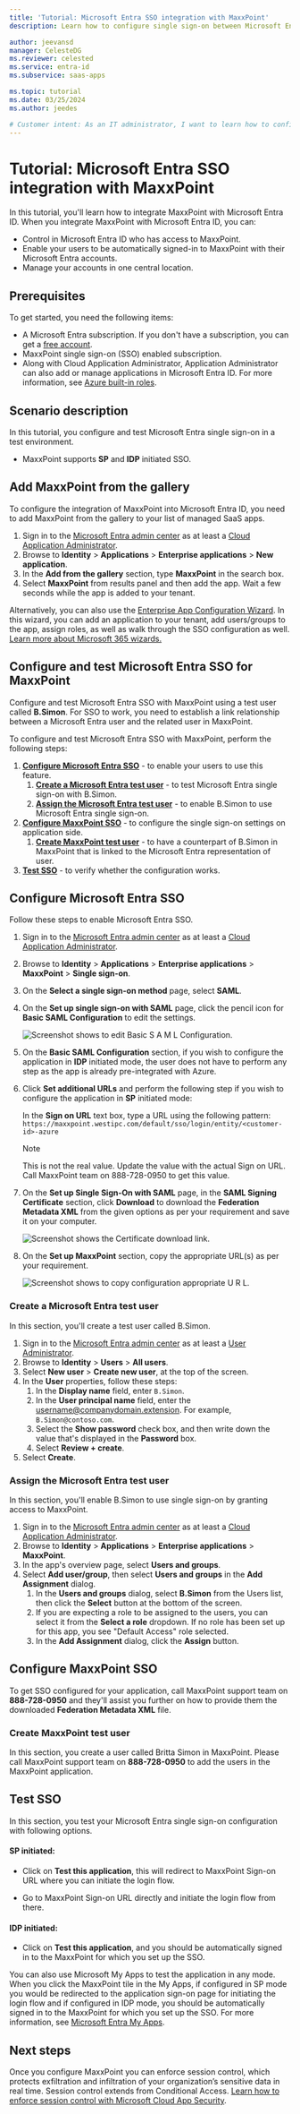 ```yaml
---
title: 'Tutorial: Microsoft Entra SSO integration with MaxxPoint'
description: Learn how to configure single sign-on between Microsoft Entra ID and MaxxPoint.

author: jeevansd
manager: CelesteDG
ms.reviewer: celested
ms.service: entra-id
ms.subservice: saas-apps

ms.topic: tutorial
ms.date: 03/25/2024
ms.author: jeedes

# Customer intent: As an IT administrator, I want to learn how to configure single sign-on between Microsoft Entra ID and MaxxPoint so that I can control who has access to MaxxPoint, enable automatic sign-in with Microsoft Entra accounts, and manage my accounts in one central location.
---
```

# Tutorial: Microsoft Entra SSO integration with MaxxPoint

In this tutorial, you'll learn how to integrate MaxxPoint with Microsoft Entra ID. When you integrate MaxxPoint with Microsoft Entra ID, you can:

* Control in Microsoft Entra ID who has access to MaxxPoint.
* Enable your users to be automatically signed-in to MaxxPoint with their Microsoft Entra accounts.
* Manage your accounts in one central location.

## Prerequisites

To get started, you need the following items:

* A Microsoft Entra subscription. If you don't have a subscription, you can get a [free account](https://azure.microsoft.com/free/).
* MaxxPoint single sign-on (SSO) enabled subscription.
* Along with Cloud Application Administrator, Application Administrator can also add or manage applications in Microsoft Entra ID.
For more information, see [Azure built-in roles](~/identity/role-based-access-control/permissions-reference.md).

## Scenario description

In this tutorial, you configure and test Microsoft Entra single sign-on in a test environment.

* MaxxPoint supports **SP** and **IDP** initiated SSO.

## Add MaxxPoint from the gallery

To configure the integration of MaxxPoint into Microsoft Entra ID, you need to add MaxxPoint from the gallery to your list of managed SaaS apps.

1. Sign in to the [Microsoft Entra admin center](https://entra.microsoft.com) as at least a [Cloud Application Administrator](~/identity/role-based-access-control/permissions-reference.md#cloud-application-administrator).
1. Browse to **Identity** > **Applications** > **Enterprise applications** > **New application**.
1. In the **Add from the gallery** section, type **MaxxPoint** in the search box.
1. Select **MaxxPoint** from results panel and then add the app. Wait a few seconds while the app is added to your tenant.

 Alternatively, you can also use the [Enterprise App Configuration Wizard](https://portal.office.com/AdminPortal/home?Q=Docs#/azureadappintegration). In this wizard, you can add an application to your tenant, add users/groups to the app, assign roles, as well as walk through the SSO configuration as well. [Learn more about Microsoft 365 wizards.](/microsoft-365/admin/misc/azure-ad-setup-guides)

<a name='configure-and-test-azure-ad-sso-for-maxxpoint'></a>

## Configure and test Microsoft Entra SSO for MaxxPoint

Configure and test Microsoft Entra SSO with MaxxPoint using a test user called **B.Simon**. For SSO to work, you need to establish a link relationship between a Microsoft Entra user and the related user in MaxxPoint.

To configure and test Microsoft Entra SSO with MaxxPoint, perform the following steps:

1. **[Configure Microsoft Entra SSO](#configure-azure-ad-sso)** - to enable your users to use this feature.
    1. **[Create a Microsoft Entra test user](#create-an-azure-ad-test-user)** - to test Microsoft Entra single sign-on with B.Simon.
    1. **[Assign the Microsoft Entra test user](#assign-the-azure-ad-test-user)** - to enable B.Simon to use Microsoft Entra single sign-on.
1. **[Configure MaxxPoint SSO](#configure-maxxpoint-sso)** - to configure the single sign-on settings on application side.
    1. **[Create MaxxPoint test user](#create-maxxpoint-test-user)** - to have a counterpart of B.Simon in MaxxPoint that is linked to the Microsoft Entra representation of user.
1. **[Test SSO](#test-sso)** - to verify whether the configuration works.

<a name='configure-azure-ad-sso'></a>

## Configure Microsoft Entra SSO

Follow these steps to enable Microsoft Entra SSO.

1. Sign in to the [Microsoft Entra admin center](https://entra.microsoft.com) as at least a [Cloud Application Administrator](~/identity/role-based-access-control/permissions-reference.md#cloud-application-administrator).
1. Browse to **Identity** > **Applications** > **Enterprise applications** > **MaxxPoint** > **Single sign-on**.
1. On the **Select a single sign-on method** page, select **SAML**.
1. On the **Set up single sign-on with SAML** page, click the pencil icon for **Basic SAML Configuration** to edit the settings.

    ![Screenshot shows to edit Basic S A M L Configuration.](common/edit-urls.png "Basic Configuration")

1. On the **Basic SAML Configuration** section, if you wish to configure the application in **IDP** initiated mode, the user does not have to perform any step as the app is already pre-integrated with Azure.

1. Click **Set additional URLs** and perform the following step if you wish to configure the application in **SP** initiated mode:

    In the **Sign on URL** text box, type a URL using the following pattern:
    `https://maxxpoint.westipc.com/default/sso/login/entity/<customer-id>-azure`

    >[!NOTE] 
    >This is not the real value. Update the value with the actual Sign on URL. Call MaxxPoint team on 888-728-0950 to get this value.

1. On the **Set up Single Sign-On with SAML** page, in the **SAML Signing Certificate** section, click **Download** to download the **Federation Metadata XML** from the given options as per your requirement and save it on your computer.

	![Screenshot shows the Certificate download link.](common/metadataxml.png "Certificate")

1. On the **Set up MaxxPoint** section, copy the appropriate URL(s) as per your requirement.

	![Screenshot shows to copy configuration appropriate U R L.](common/copy-configuration-urls.png "Metadata")  

<a name='create-an-azure-ad-test-user'></a>

### Create a Microsoft Entra test user 

In this section, you'll create a test user called B.Simon.

1. Sign in to the [Microsoft Entra admin center](https://entra.microsoft.com) as at least a [User Administrator](~/identity/role-based-access-control/permissions-reference.md#user-administrator).
1. Browse to **Identity** > **Users** > **All users**.
1. Select **New user** > **Create new user**, at the top of the screen.
1. In the **User** properties, follow these steps:
   1. In the **Display name** field, enter `B.Simon`.  
   1. In the **User principal name** field, enter the username@companydomain.extension. For example, `B.Simon@contoso.com`.
   1. Select the **Show password** check box, and then write down the value that's displayed in the **Password** box.
   1. Select **Review + create**.
1. Select **Create**.

<a name='assign-the-azure-ad-test-user'></a>

### Assign the Microsoft Entra test user

In this section, you'll enable B.Simon to use single sign-on by granting access to MaxxPoint.

1. Sign in to the [Microsoft Entra admin center](https://entra.microsoft.com) as at least a [Cloud Application Administrator](~/identity/role-based-access-control/permissions-reference.md#cloud-application-administrator).
1. Browse to **Identity** > **Applications** > **Enterprise applications** > **MaxxPoint**.
1. In the app's overview page, select **Users and groups**.
1. Select **Add user/group**, then select **Users and groups** in the **Add Assignment** dialog.
   1. In the **Users and groups** dialog, select **B.Simon** from the Users list, then click the **Select** button at the bottom of the screen.
   1. If you are expecting a role to be assigned to the users, you can select it from the **Select a role** dropdown. If no role has been set up for this app, you see "Default Access" role selected.
   1. In the **Add Assignment** dialog, click the **Assign** button.

## Configure MaxxPoint SSO

To get SSO configured for your application, call MaxxPoint support team on **888-728-0950** and they'll assist you further on how to provide them the downloaded **Federation Metadata XML** file.

### Create MaxxPoint test user

In this section, you create a user called Britta Simon in MaxxPoint. Please call MaxxPoint support team on **888-728-0950** to add the users in the MaxxPoint application.

## Test SSO 

In this section, you test your Microsoft Entra single sign-on configuration with following options. 

#### SP initiated:

* Click on **Test this application**, this will redirect to MaxxPoint Sign-on URL where you can initiate the login flow.  

* Go to MaxxPoint Sign-on URL directly and initiate the login flow from there.

#### IDP initiated:

* Click on **Test this application**, and you should be automatically signed in to the MaxxPoint for which you set up the SSO. 

You can also use Microsoft My Apps to test the application in any mode. When you click the MaxxPoint tile in the My Apps, if configured in SP mode you would be redirected to the application sign-on page for initiating the login flow and if configured in IDP mode, you should be automatically signed in to the MaxxPoint for which you set up the SSO. For more information, see [Microsoft Entra My Apps](/azure/active-directory/manage-apps/end-user-experiences#azure-ad-my-apps).

## Next steps

Once you configure MaxxPoint you can enforce session control, which protects exfiltration and infiltration of your organization’s sensitive data in real time. Session control extends from Conditional Access. [Learn how to enforce session control with Microsoft Cloud App Security](/cloud-app-security/proxy-deployment-aad).
